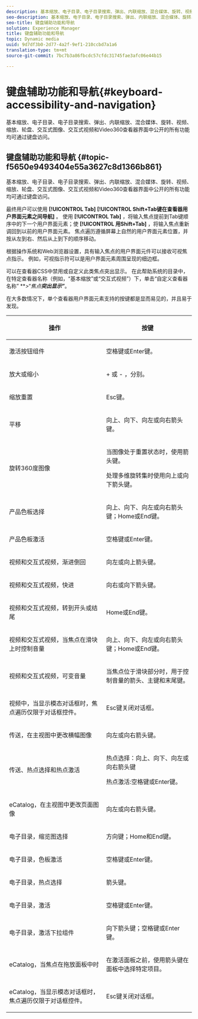 ```yaml
---
description: 基本缩放、电子目录、电子目录搜索、弹出、内联缩放、混合媒体、旋转、视频、缩放、轮盘、交互式图像、交互式视频和Video360查看器界面中公开的所有功能均可通过键盘访问。
seo-description: 基本缩放、电子目录、电子目录搜索、弹出、内联缩放、混合媒体、旋转、视频、缩放、轮盘、交互式图像、交互式视频和Video360查看器界面中公开的所有功能均可通过键盘访问。
seo-title: 键盘辅助功能和导航
solution: Experience Manager
title: 键盘辅助功能和导航
topic: Dynamic media
uuid: 9d7df3b0-2d77-4a2f-9ef1-210ccbd7a1a6
translation-type: tm+mt
source-git-commit: 7bc7b3a86fbcdc57cfdc31745fae3afc06e44b15

---
```



# 键盘辅助功能和导航{#keyboard-accessibility-and-navigation}

基本缩放、电子目录、电子目录搜索、弹出、内联缩放、混合媒体、旋转、视频、缩放、轮盘、交互式图像、交互式视频和Video360查看器界面中公开的所有功能均可通过键盘访问。

## 键盘辅助功能和导航 {#topic-f5650e9493404e55a3627c8d1366b861}

基本缩放、电子目录、电子目录搜索、弹出、内联缩放、混合媒体、旋转、视频、缩放、轮盘、交互式图像、交互式视频和Video360查看器界面中公开的所有功能均可通过键盘访问。

最终用户可以使用 **[!UICONTROL Tab]** **[!UICONTROL Shift+Tab键在查看器用户界面元素之间导航]** 。 使用 **[!UICONTROL Tab]** ，将输入焦点提前到Tab键顺序中的下一个用户界面元素；使 **[!UICONTROL 用Shift+Tab]** ，将输入焦点重新调回到以前的用户界面元素。 焦点遍历遵循屏幕上自然的用户界面元素位置，并按从左到右、然后从上到下的顺序移动。

根据操作系统和Web浏览器设置，具有输入焦点的用户界面元件可以接收可视焦点指示。 例如，可视指示符可以是用户界面元素周围呈现的细边框。

可以在查看器CSS中禁用或自定义此类焦点突出显示。 在此帮助系统的目录中，在特定查看器名称（例如，“基本缩放”或“交互式视频”）下，单击“自定义查看器名称” ***>“焦点&#x200B;***突出显示”****。

在大多数情况下，单个查看器用户界面元素支持的按键都是显而易见的，并且易于发现。

<table id="table_8C49100412224324BF1DBF7FDFDCCBF8"> 
 <thead> 
  <tr> 
   <th colname="col1" class="entry"> <p>操作 </p> </th> 
   <th colname="col2" class="entry"> <p>按键 </p> </th> 
  </tr> 
 </thead>
 <tbody> 
  <tr> 
   <td colname="col1"> <p>激活按钮组件 </p> </td> 
   <td colname="col2"> <p>空格键或Enter键。 </p> </td> 
  </tr> 
  <tr> 
   <td colname="col1"> <p>放大或缩小 </p> </td> 
   <td colname="col2"> <p> <span class="uicontrol"> + </span> 或 <span class="uicontrol"> - </span>，分别。 </p> </td> 
  </tr> 
  <tr> 
   <td colname="col1"> <p>缩放重置 </p> </td> 
   <td colname="col2"> <p>Esc键。 </p> </td> 
  </tr> 
  <tr> 
   <td colname="col1"> <p>平移 </p> </td> 
   <td colname="col2"> <p>向上、向下、向左或向右箭头键。 </p> </td> 
  </tr> 
  <tr> 
   <td colname="col1"> <p>旋转360度图像 </p> </td> 
   <td colname="col2"> <p>当图像处于重置状态时，使用箭头键。 </p> <p>处理多维旋转集时使用向上或向下箭头键。 </p> </td> 
  </tr> 
  <tr> 
   <td colname="col1"> <p>产品色板选择 </p> </td> 
   <td colname="col2"> <p>向上、向下、向左或向右箭头键；Home或End键。 </p> </td> 
  </tr> 
  <tr> 
   <td colname="col1"> <p>产品色板激活 </p> </td> 
   <td colname="col2"> <p>空格键或Enter键。 </p> </td> 
  </tr> 
  <tr> 
   <td colname="col1"> <p>视频和交互式视频，渐进倒回 </p> </td> 
   <td colname="col2"> <p>向左或向上箭头键。 </p> </td> 
  </tr> 
  <tr> 
   <td colname="col1"> <p>视频和交互式视频，快进 </p> </td> 
   <td colname="col2"> <p>向右或向下箭头键。 </p> </td> 
  </tr> 
  <tr> 
   <td colname="col1"> <p>视频和交互式视频，转到开头或结尾 </p> </td> 
   <td colname="col2"> <p>Home或End键。 </p> </td> 
  </tr> 
  <tr> 
   <td colname="col1"> <p>视频和交互式视频，当焦点在滑块上时控制音量 </p> </td> 
   <td colname="col2"> <p>向上、向下、向左或向右箭头键；Home或End键。 </p> </td> 
  </tr> 
  <tr> 
   <td colname="col1"> <p>视频和交互式视频，可变音量 </p> </td> 
   <td colname="col2"> <p>当焦点位于滑块部分时，用于控制音量的箭头、主键和末尾键。 </p> </td> 
  </tr> 
  <tr> 
   <td colname="col1"> <p>视频中，当显示模态对话框时，焦点遍历仅限于对话框控件。 </p> </td> 
   <td colname="col2"> <p>Esc键关闭对话框。 </p> </td> 
  </tr> 
  <tr> 
   <td colname="col1"> <p>传送，在主视图中更改横幅图像 </p> </td> 
   <td colname="col2"> <p>向左或向右箭头键。 </p> </td> 
  </tr> 
  <tr> 
   <td colname="col1"> <p>传送、热点选择和热点激活 </p> </td> 
   <td colname="col2"> <p>热点选择：向上、向下、向左或向右箭头键 </p> <p>热点激活:空格键或Enter键。 </p> </td> 
  </tr> 
  <tr> 
   <td colname="col1"> <p>eCatalog，在主视图中更改页面图像 </p> </td> 
   <td colname="col2"> <p> 向左或向右箭头键。 </p> </td> 
  </tr> 
  <tr> 
   <td colname="col1"> <p>电子目录，缩览图选择 </p> </td> 
   <td colname="col2"> <p>方向键；Home和End键。 </p> </td> 
  </tr> 
  <tr> 
   <td colname="col1"> <p>电子目录，色板激活 </p> </td> 
   <td colname="col2"> <p>空格键或Enter键。 </p> </td> 
  </tr> 
  <tr> 
   <td colname="col1"> <p>电子目录，热点选择 </p> </td> 
   <td colname="col2"> <p>箭头键。 </p> </td> 
  </tr> 
  <tr> 
   <td colname="col1"> <p>电子目录，激活 </p> </td> 
   <td colname="col2"> <p>空格键或Enter键。 </p> </td> 
  </tr> 
  <tr> 
   <td colname="col1"> <p>电子目录，激活下拉组件 </p> </td> 
   <td colname="col2"> <p> 向下箭头键；空格键或Enter键。 </p> </td> 
  </tr> 
  <tr> 
   <td colname="col1"> <p>eCatalog，当焦点在拖放面板中时 </p> </td> 
   <td colname="col2"> <p>在激活面板之前，使用箭头键在面板中选择特定项目。 </p> </td> 
  </tr> 
  <tr> 
   <td colname="col1"> <p>eCatalog，当显示模态对话框时，焦点遍历仅限于对话框控件。 </p> </td> 
   <td colname="col2"> <p>Esc键关闭对话框。 </p> </td> 
  </tr> 
 </tbody> 
</table>

